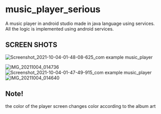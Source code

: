 # music_player_serious

A music player in android studio made in java language using services. <br/>
All the logic is implemented using android services.<br/>

## SCREEN SHOTS


![Screenshot_2021-10-04-01-48-08-625_com example music_player](https://user-images.githubusercontent.com/61400176/135771257-61015e19-d089-4220-a9b6-6726bf78344d.jpg)

![IMG_20211004_014736](https://user-images.githubusercontent.com/61400176/135771407-c7778a2f-3840-45e5-8bb4-5da5fc622b35.jpg)
![Screenshot_2021-10-04-01-47-49-915_com example music_player](https://user-images.githubusercontent.com/61400176/135771409-c262398a-5b01-432f-b881-5b880105c222.jpg)
![IMG_20211004_014640](https://user-images.githubusercontent.com/61400176/135771410-60aff896-87a2-4e13-a7c4-f9e23bab3ae8.jpg)




## Note! 
the color of the player screen changes color according to the album art
